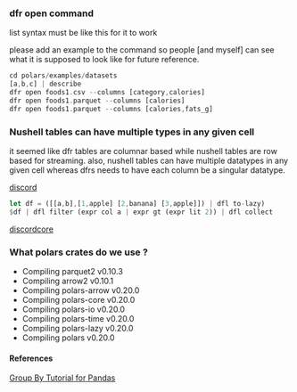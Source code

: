 
### dfr open command

list syntax must be like this for it to work

please add an example to the command so people [and myself]
can see what it is supposed to look like for future reference.

```rust
cd polars/examples/datasets
[a,b,c] | describe
dfr open foods1.csv --columns [category,calories]
dfr open foods1.parquet --columns [calories]
dfr open foods1.parquet --columns [calories,fats_g]
```

### Nushell tables can have multiple types in any given cell

it seemed like dfr tables are columnar based while nushell tables are row based for streaming. also, nushell tables can have multiple datatypes in any given cell whereas dfrs needs to have each column be a singular datatype.

[discord](https://discord.com/channels/601130461678272522/864228801851949077/966365153996210186)

```rust
let df = ([[a,b],[1,apple] [2,banana] [3,apple]]) | dfl to-lazy)
$df | dfl filter (expr col a | expr gt (expr lit 2)) | dfl collect
```

[discordcore](https://discord.com/channels/601130461678272522/683070703716925568/962740709272727552)

### What polars crates do we use ?

* Compiling parquet2 v0.10.3
* Compiling arrow2 v0.10.1
* Compiling polars-arrow v0.20.0
* Compiling polars-core v0.20.0
* Compiling polars-io v0.20.0
* Compiling polars-time v0.20.0
* Compiling polars-lazy v0.20.0
* Compiling polars v0.20.0

#### References

[Group By Tutorial for Pandas](https://realpython.com/pandas-groupby/)
